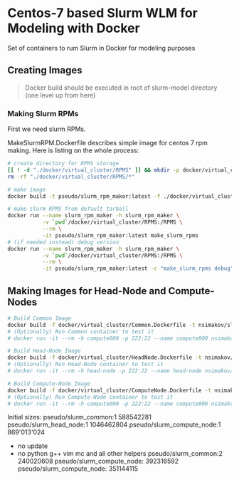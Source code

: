 # Centos-7 based Slurm WLM for Modeling with Docker

Set of containers to rum Slurm in Docker for modeling purposes

## Creating Images

> Docker build should be executed in root of slurm-model directory
> (one level up from here)


### Making Slurm RPMs

First we need slurm RPMs.

MakeSlurmRPM.Dockerfile describes simple image for centos 7 rpm making.
Here is listing on the whole process:

```bash
# create directory for RPMS storage
[[ ! -d "./docker/virtual_cluster/RPMS" ]] && mkdir -p docker/virtual_cluster/RPMS
rm -rf "./docker/virtual_cluster/RPMS/*"

# make image
docker build -t pseudo/slurm_rpm_maker:latest -f ./docker/virtual_cluster/MakeSlurmRPM.Dockerfile .

# make slurm RPMS from default tarball
docker run --name slurm_rpm_maker -h slurm_rpm_maker \
           -v `pwd`/docker/virtual_cluster/RPMS:/RPMS \
           --rm \
           -it pseudo/slurm_rpm_maker:latest make_slurm_rpms
# (if needed instead) debug version
docker run --name slurm_rpm_maker -h slurm_rpm_maker \
           -v `pwd`/docker/virtual_cluster/RPMS:/RPMS \
           --rm \
           -it pseudo/slurm_rpm_maker:latest -c "make_slurm_rpms debug"
```

## Making Images for Head-Node and Compute-Nodes

```bash
# Build Common Image
docker build -f docker/virtual_cluster/Common.Dockerfile -t nsimakov/slurm_common:2 .
# (Optionally) Run Common container to test it
# docker run -it --rm -h compute000 -p 222:22 --name compute000 nsimakov/slurm_common:latest

# Build Head-Node Image
docker build -f docker/virtual_cluster/HeadNode.Dockerfile -t nsimakov/slurm_head_node:2 .
# (Optionally) Run Head-Node container to test it
# docker run -it --rm -h head-node -p 222:22 --name head-node nsimakov/slurm_head_node:latest

# Build Compute-Node Image
docker build -f docker/virtual_cluster/ComputeNode.Dockerfile -t nsimakov/slurm_compute_node:2 .
# (Optionally) Run Compute-Node container to test it
# docker run -it --rm -h compute000 -p 222:22 --name compute000 nsimakov/slurm_compute_node:latest
```




Initial sizes:
pseudo/slurm_common:1 588542281
pseudo/slurm_head_node:1 1046462804
pseudo/slurm_compute_node:1 869'013'024

* no update
* no python g++ vim mc and all other helpers
pseudo/slurm_common:2 240020608
pseudo/slurm_compute_node: 392316592
pseudo/slurm_compute_node:  351144115
